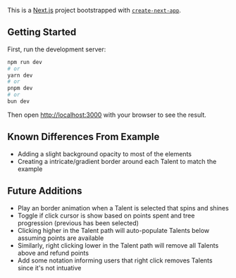 This is a [Next.js](https://nextjs.org/) project bootstrapped with [`create-next-app`](https://github.com/vercel/next.js/tree/canary/packages/create-next-app).

## Getting Started

First, run the development server:

```bash
npm run dev
# or
yarn dev
# or
pnpm dev
# or
bun dev
```

Then open [http://localhost:3000](http://localhost:3000) with your browser to see the result.

## Known Differences From Example

- Adding a slight background opacity to most of the elements
- Creating a intricate/gradient border around each Talent to match the example

## Future Additions

- Play an border animation when a Talent is selected that spins and shines
- Toggle if click cursor is show based on points spent and tree progression (previous has been selected)
- Clicking higher in the Talent path will auto-populate Talents below assuming points are available
- Similarly, right clicking lower in the Talent path will remove all Talents above and refund points
- Add some notation informing users that right click removes Talents since it's not intuative
